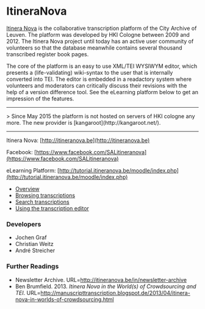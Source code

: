 # ItineraNova

[Itinera Nova](http://itineranova.be) is the collaborative transcription platform of the City Archive of Leuven.
The platform was developed by HKI Cologne between 2009 and 2012. The Itinera Nova project until today has an active user community of volunteers so that the database meanwhile contains several thousand transcribed register book pages.

The core of the platform is an easy to use XML/TEI WYSIWYM editor, which presents a (life-validating) wiki-syntax to the user that is internally converted into TEI. The editor is embedded in a readactory system where volunteers and moderators can critically discuss their revisions with the help of a version difference tool. See the eLearning platform below to get an impression of the features.

<hr>
> Since May 2015 the platform is not hosted on servers of HKI cologne any more. The new provider is [kangaroot](http://kangaroot.net/).
<hr>

Itinera Nova: [http://itineranova.be](http://itineranova.be)

Facebook: [https://www.facebook.com/SALitineranova](https://www.facebook.com/SALitineranova)

eLearning Platform: [http://tutorial.itineranova.be/moodle/index.php](http://tutorial.itineranova.be/moodle/index.php)
* [Overview](http://tutorial.itineranova.be/moodle/mod/videolightbox/view.php?id=61)
* [Browsing transcriptions](http://tutorial.itineranova.be/moodle/mod/videolightbox/view.php?id=62)
* [Search transcriptions](http://tutorial.itineranova.be/moodle/mod/videolightbox/view.php?id=63)
* [Using the transcription editor](http://tutorial.itineranova.be/moodle/mod/videolightbox/view.php?id=76)

### Developers
* Jochen Graf
* Christian Weitz
* André Streicher

### Further Readings
* Newsletter Archive. URL=http://itineranova.be/in/newsletter-archive
* Ben Brumfield. 2013. _Itinera Nova in the World(s) of Crowdsourcing and TEI_.
URL=http://manuscripttranscription.blogspot.de/2013/04/itinera-nova-in-worlds-of-crowdsourcing.html
